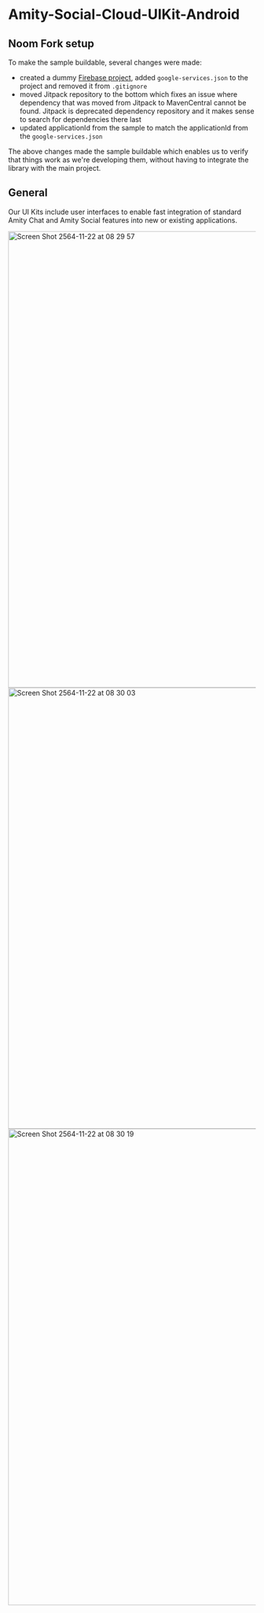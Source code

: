 # Amity-Social-Cloud-UIKit-Android

## Noom Fork setup
To make the sample buildable, several changes were made:
- created a dummy [Firebase project](https://console.firebase.google.com/project/amity-android-sample/overview "Firebase project"), added `google-services.json` to the project and removed it from `.gitignore`
- moved Jitpack repository to the bottom which fixes an issue where dependency that was moved from Jitpack to MavenCentral cannot be found. Jitpack is deprecated dependency repository and it makes sense to search for dependencies there last
- updated applicationId from the sample to match the applicationId from the `google-services.json`

The above changes made the sample buildable which enables us to verify that things work as we're developing them, without having to integrate the library with the main project.

## General
Our UI Kits include user interfaces to enable fast integration of standard
Amity Chat and Amity Social features into new or existing applications.

<img width="928" alt="Screen Shot 2564-11-22 at 08 29 57" src="https://user-images.githubusercontent.com/9884138/142821262-aab24859-68a6-45fe-a94f-3cd3a679b0ee.png">
<img width="897" alt="Screen Shot 2564-11-22 at 08 30 03" src="https://user-images.githubusercontent.com/9884138/142821272-cf46e2c6-9963-4b90-85ed-274ccc820756.png">
<img width="969" alt="Screen Shot 2564-11-22 at 08 30 19" src="https://user-images.githubusercontent.com/9884138/142821280-aebff2ab-6c94-42ff-a16d-c4d17f4a9d74.png">
